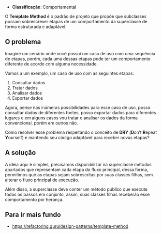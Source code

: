 - **Classificação**: Comportamental

O **Template** **Method** é o padrão de projeto que propõe que subclasses possam sobrescrever etapas de um comportamento da superclasse de forma estruturada e adaptável.

## O problema

Imagine um cenário onde você possui um caso de uso com uma sequência de etapas, porém, cada uma dessas etapas pode ter um comportamento diferente de acordo com alguma necessidade.

Vamos a um exemplo, um caso de uso com as seguintes etapas:

1. Consultar dados
2. Tratar dados
3. Analisar dados
4. Exportar dados

Agora, pense nas inúmeras possibilidades para esse caso de uso, posso consultar dados de diferentes fontes, posso exportar dados para diferentes lugares e em alguns casos vou tratar e analisar os dados da forma convencional, porém em outros não. 

Como resolver esse problema respeitando o conceito de **DRY** (**D**on’t **R**epeat **Y**ourself) e mantendo seu código adaptável para receber novas etapas?

## A solução

A ideia aqui é simples, precisamos disponibilizar na superclasse métodos apartados que representam cada etapa do fluxo principal, dessa forma, permitimos que as etapas sejam sobrescritas por suas classes filhas, sem alterar o fluxo principal de execução. 

Além disso, a superclasse deve conter um método público que execute todos os passos em conjunto, assim, suas classes filhas receberão esse comportamento por herança.

## Para ir mais fundo

- <https://refactoring.guru/design-patterns/template-method>